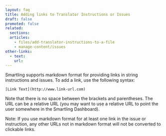 ```yaml
---
layout: faq
title: Adding links to Translator Instructions or Issues
draft: false
promoted: false
related:
  sections:
  articles:
    - files/add-translator-instructions-to-a-file
    - manage-content/issues
other-links:
  - text:
    url:
---
```



Smartling supports markdown format for providing links in string instructions and issues. To add a link, use the following syntax:

~~~
[Link Text](http://www.link-url.com)
~~~

Note that there is no space between the brackets and parentheses. The URL can be a relative URL (you may want to use a relative URL to point the user somewhere in the Smartling Dashboard).

Note: If you use markdown format for at least one link in the issue or instruction, any other URLs not in markdown format will not be converted to clickable links.